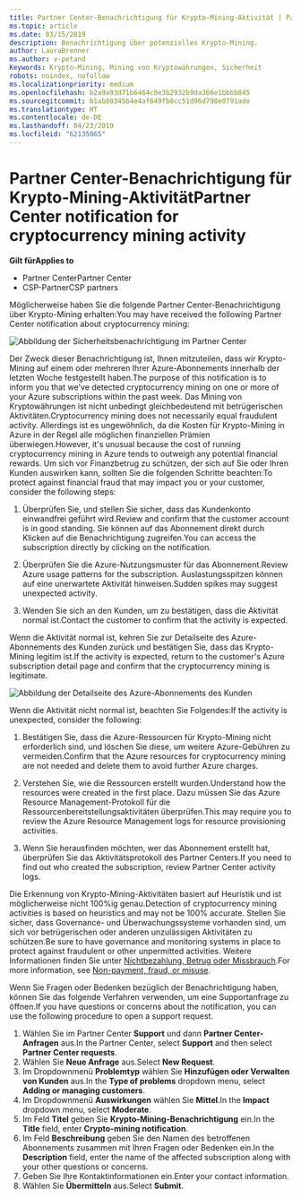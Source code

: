 ```yaml
---
title: Partner Center-Benachrichtigung für Krypto-Mining-Aktivität | Partner Center
ms.topic: article
ms.date: 03/15/2019
description: Benachrichtigung über potenzielles Krypto-Mining.
author: LauraBrenner
ms.author: v-petand
Keywords: Krypto-Mining, Mining von Kryptowährungen, Sicherheit
robots: noindex, nofollow
ms.localizationpriority: medium
ms.openlocfilehash: b2a9a93d71b6464c0e3b2932b9da366e1bbbb845
ms.sourcegitcommit: b1ab80345b4e4af649fb8cc51d96d798e0791ade
ms.translationtype: HT
ms.contentlocale: de-DE
ms.lasthandoff: 04/23/2019
ms.locfileid: "62135065"
---
```

# <a name="partner-center-notification-for-cryptocurrency-mining-activity"></a><span data-ttu-id="da03c-104">Partner Center-Benachrichtigung für Krypto-Mining-Aktivität</span><span class="sxs-lookup"><span data-stu-id="da03c-104">Partner Center notification for cryptocurrency mining activity</span></span>

<span data-ttu-id="da03c-105">**Gilt für**</span><span class="sxs-lookup"><span data-stu-id="da03c-105">**Applies to**</span></span>

-  <span data-ttu-id="da03c-106">Partner Center</span><span class="sxs-lookup"><span data-stu-id="da03c-106">Partner Center</span></span>
-  <span data-ttu-id="da03c-107">CSP-Partner</span><span class="sxs-lookup"><span data-stu-id="da03c-107">CSP partners</span></span>

<span data-ttu-id="da03c-108">Möglicherweise haben Sie die folgende Partner Center-Benachrichtigung über Krypto-Mining erhalten:</span><span class="sxs-lookup"><span data-stu-id="da03c-108">You may have received the following Partner Center notification about cryptocurrency mining:</span></span>
 
![Abbildung der Sicherheitsbenachrichtigung im Partner Center](images/crypto1.png)

<span data-ttu-id="da03c-110">Der Zweck dieser Benachrichtigung ist, Ihnen mitzuteilen, dass wir Krypto-Mining auf einem oder mehreren Ihrer Azure-Abonnements innerhalb der letzten Woche festgestellt haben.</span><span class="sxs-lookup"><span data-stu-id="da03c-110">The purpose of this notification is to inform you that we've detected cryptocurrency mining on one or more of your Azure subscriptions within the past week.</span></span> <span data-ttu-id="da03c-111">Das Mining von Kryptowährungen ist nicht unbedingt gleichbedeutend mit betrügerischen Aktivitäten.</span><span class="sxs-lookup"><span data-stu-id="da03c-111">Cryptocurrency mining does not necessarily equal fraudulent activity.</span></span> <span data-ttu-id="da03c-112">Allerdings ist es ungewöhnlich, da die Kosten für Krypto-Mining in Azure in der Regel alle möglichen finanziellen Prämien überwiegen.</span><span class="sxs-lookup"><span data-stu-id="da03c-112">However, it's unusual because the cost of running cryptocurrency mining in Azure tends to outweigh any potential financial rewards.</span></span> <span data-ttu-id="da03c-113">Um sich vor Finanzbetrug zu schützen, der sich auf Sie oder Ihren Kunden auswirken kann, sollten Sie die folgenden Schritte beachten:</span><span class="sxs-lookup"><span data-stu-id="da03c-113">To protect against financial fraud that may impact you or your customer, consider the following steps:</span></span>

1.  <span data-ttu-id="da03c-114">Überprüfen Sie, und stellen Sie sicher, dass das Kundenkonto einwandfrei geführt wird.</span><span class="sxs-lookup"><span data-stu-id="da03c-114">Review and confirm that the customer account is in good standing.</span></span> <span data-ttu-id="da03c-115">Sie können auf das Abonnement direkt durch Klicken auf die Benachrichtigung zugreifen.</span><span class="sxs-lookup"><span data-stu-id="da03c-115">You can access the subscription directly by clicking on the notification.</span></span>

2.  <span data-ttu-id="da03c-116">Überprüfen Sie die Azure-Nutzungsmuster für das Abonnement.</span><span class="sxs-lookup"><span data-stu-id="da03c-116">Review Azure usage patterns for the subscription.</span></span> <span data-ttu-id="da03c-117">Auslastungsspitzen können auf eine unerwartete Aktivität hinweisen.</span><span class="sxs-lookup"><span data-stu-id="da03c-117">Sudden spikes may suggest unexpected activity.</span></span>

3.  <span data-ttu-id="da03c-118">Wenden Sie sich an den Kunden, um zu bestätigen, dass die Aktivität normal ist.</span><span class="sxs-lookup"><span data-stu-id="da03c-118">Contact the customer to confirm that the activity is expected.</span></span>

<span data-ttu-id="da03c-119">Wenn die Aktivität normal ist, kehren Sie zur Detailseite des Azure-Abonnements des Kunden zurück und bestätigen Sie, dass das Krypto-Mining legitim ist.</span><span class="sxs-lookup"><span data-stu-id="da03c-119">If the activity is expected, return to the customer's Azure subscription detail page and confirm that the cryptocurrency mining is legitimate.</span></span> 


![Abbildung der Detailseite des Azure-Abonnements des Kunden](images/crypto2.png)

<span data-ttu-id="da03c-121">Wenn die Aktivität nicht normal ist, beachten Sie Folgendes:</span><span class="sxs-lookup"><span data-stu-id="da03c-121">If the activity is unexpected, consider the following:</span></span>

1.  <span data-ttu-id="da03c-122">Bestätigen Sie, dass die Azure-Ressourcen für Krypto-Mining nicht erforderlich sind, und löschen Sie diese, um weitere Azure-Gebühren zu vermeiden.</span><span class="sxs-lookup"><span data-stu-id="da03c-122">Confirm that the Azure resources for cryptocurrency mining are not needed and delete them to avoid further Azure charges.</span></span>

2.  <span data-ttu-id="da03c-123">Verstehen Sie, wie die Ressourcen erstellt wurden.</span><span class="sxs-lookup"><span data-stu-id="da03c-123">Understand how the resources were created in the first place.</span></span> <span data-ttu-id="da03c-124">Dazu müssen Sie das Azure Resource Management-Protokoll für die Ressourcenbereitstellungsaktivitäten überprüfen.</span><span class="sxs-lookup"><span data-stu-id="da03c-124">This may require you to review the Azure Resource Management logs for resource provisioning activities.</span></span>

3.  <span data-ttu-id="da03c-125">Wenn Sie herausfinden möchten, wer das Abonnement erstellt hat, überprüfen Sie das Aktivitätsprotokoll des Partner Centers.</span><span class="sxs-lookup"><span data-stu-id="da03c-125">If you need to find out who created the subscription, review Partner Center activity logs.</span></span>

<span data-ttu-id="da03c-126">Die Erkennung von Krypto-Mining-Aktivitäten basiert auf Heuristik und ist möglicherweise nicht 100%ig genau.</span><span class="sxs-lookup"><span data-stu-id="da03c-126">Detection of cryptocurrency mining activities is based on heuristics and may not be 100% accurate.</span></span> <span data-ttu-id="da03c-127">Stellen Sie sicher, dass Governance- und Überwachungssysteme vorhanden sind, um sich vor betrügerischen oder anderen unzulässigen Aktivitäten zu schützen.</span><span class="sxs-lookup"><span data-stu-id="da03c-127">Be sure to have governance and monitoring systems in place to protect against fraudulent or other unpermitted activities.</span></span> <span data-ttu-id="da03c-128">Weitere Informationen finden Sie unter [Nichtbezahlung, Betrug oder Missbrauch](https://docs.microsoft.com/partner-center/non-payment--fraud--or-misuse).</span><span class="sxs-lookup"><span data-stu-id="da03c-128">For more information, see [Non-payment, fraud, or misuse](https://docs.microsoft.com/partner-center/non-payment--fraud--or-misuse).</span></span>

<span data-ttu-id="da03c-129">Wenn Sie Fragen oder Bedenken bezüglich der Benachrichtigung haben, können Sie das folgende Verfahren verwenden, um eine Supportanfrage zu öffnen.</span><span class="sxs-lookup"><span data-stu-id="da03c-129">If you have questions or concerns about the notification, you can use the following procedure to open a support request.</span></span>

1.  <span data-ttu-id="da03c-130">Wählen Sie im Partner Center **Support** und dann **Partner Center-Anfragen** aus.</span><span class="sxs-lookup"><span data-stu-id="da03c-130">In the Partner Center, select **Support** and then select **Partner Center requests**.</span></span>
3.  <span data-ttu-id="da03c-131">Wählen Sie **Neue Anfrage** aus.</span><span class="sxs-lookup"><span data-stu-id="da03c-131">Select **New Request**.</span></span> 
4.  <span data-ttu-id="da03c-132">Im Dropdownmenü **Problemtyp** wählen Sie **Hinzufügen oder Verwalten von Kunden** aus.</span><span class="sxs-lookup"><span data-stu-id="da03c-132">In the **Type of problems** dropdown menu, select **Adding or managing customers**.</span></span>
5.  <span data-ttu-id="da03c-133">Im Dropdownmenü **Auswirkungen** wählen Sie **Mittel**.</span><span class="sxs-lookup"><span data-stu-id="da03c-133">In the **Impact** dropdown menu, select **Moderate**.</span></span>
6.  <span data-ttu-id="da03c-134">Im Feld **Titel** geben Sie **Krypto-Mining-Benachrichtigung** ein.</span><span class="sxs-lookup"><span data-stu-id="da03c-134">In the **Title** field, enter **Crypto-mining notification**.</span></span>
7.  <span data-ttu-id="da03c-135">Im Feld **Beschreibung** geben Sie den Namen des betroffenen Abonnements zusammen mit Ihren Fragen oder Bedenken ein.</span><span class="sxs-lookup"><span data-stu-id="da03c-135">In the **Description** field, enter the name of the affected subscription along with your other questions or concerns.</span></span> 
8.  <span data-ttu-id="da03c-136">Geben Sie Ihre Kontaktinformationen ein.</span><span class="sxs-lookup"><span data-stu-id="da03c-136">Enter your contact information.</span></span>
9.  <span data-ttu-id="da03c-137">Wählen Sie **Übermitteln** aus.</span><span class="sxs-lookup"><span data-stu-id="da03c-137">Select **Submit**.</span></span>




